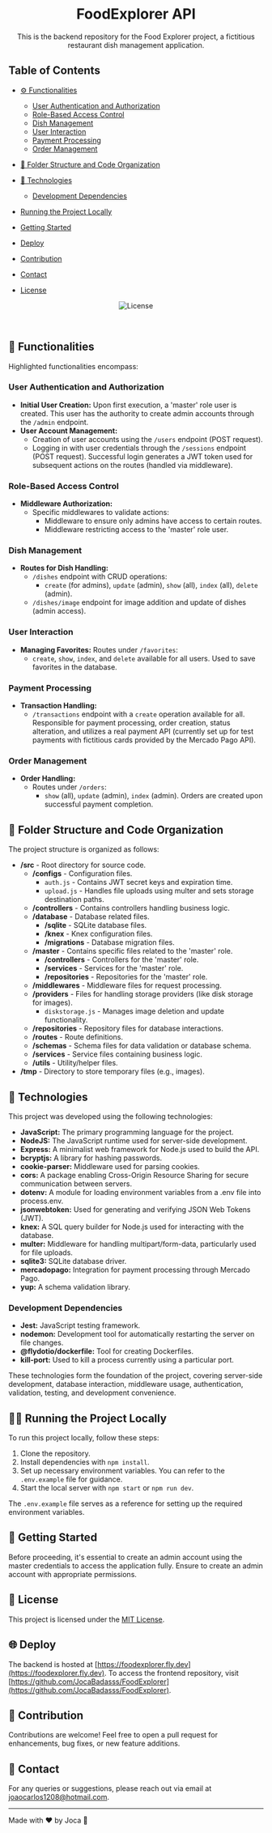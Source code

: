 <h1 align="center"> FoodExplorer API</h1>

<p align="center">
This is the backend repository for the Food Explorer project, a fictitious restaurant dish management application.  <br/>
</p>

<p align="center">
  
## Table of Contents

- [⚙ Functionalities](#-functionalities)
  - [User Authentication and Authorization](#user-authentication-and-authorization)
  - [Role-Based Access Control](#role-based-access-control)
  - [Dish Management](#dish-management)
  - [User Interaction](#user-interaction)
  - [Payment Processing](#payment-processing)
  - [Order Management](#order-management)

- [📂 Folder Structure and Code Organization](#-folder-structure-and-code-organization)

- [🚀 Technologies](#-technologies)
  - [Development Dependencies](#development-dependencies)

- [Running the Project Locally](-#running-the-project-locally)

- [Getting Started](-#getting-started)

- [Deploy](-#deploy)
  
- [Contribution](-#contribution)
  
- [Contact](#-contact)

- [License](#-license)

</p>

<p align="center">
  <img alt="License" src="https://img.shields.io/static/v1?label=license&message=MIT&color=49AA26&labelColor=000000">
</p>

<br>


## 🔧 Functionalities

Highlighted functionalities encompass:

### User Authentication and Authorization
- **Initial User Creation:** Upon first execution, a 'master' role user is created. This user has the authority to create admin accounts through the `/admin` endpoint.
- **User Account Management:**
  - Creation of user accounts using the `/users` endpoint (POST request).
  - Logging in with user credentials through the `/sessions` endpoint (POST request). Successful login generates a JWT token used for subsequent actions on the routes (handled via middleware).

### Role-Based Access Control
- **Middleware Authorization:**
  - Specific middlewares to validate actions:
    - Middleware to ensure only admins have access to certain routes.
    - Middleware restricting access to the 'master' role user.

### Dish Management
- **Routes for Dish Handling:**
  - `/dishes` endpoint with CRUD operations:
    - `create` (for admins), `update` (admin), `show` (all), `index` (all), `delete` (admin).
  - `/dishes/image` endpoint for image addition and update of dishes (admin access).

### User Interaction
- **Managing Favorites:** Routes under `/favorites`:
  - `create`, `show`, `index`, and `delete` available for all users. Used to save favorites in the database.

### Payment Processing
- **Transaction Handling:**
  - `/transactions` endpoint with a `create` operation available for all. Responsible for payment processing, order creation, status alteration, and utilizes a real payment API (currently set up for test payments with fictitious cards provided by the Mercado Pago API).

### Order Management
- **Order Handling:**
  - Routes under `/orders`:
    - `show` (all), `update` (admin), `index` (admin). Orders are created upon successful payment completion.



## 📂 Folder Structure and Code Organization

The project structure is organized as follows:

- **/src** - Root directory for source code.
  - **/configs** - Configuration files.
    - `auth.js` - Contains JWT secret keys and expiration time.
    - `upload.js` - Handles file uploads using multer and sets storage destination paths.
  - **/controllers** - Contains controllers handling business logic.
  - **/database** - Database related files.
    - **/sqlite** - SQLite database files.
    - **/knex** - Knex configuration files.
    - **/migrations** - Database migration files.
  - **/master** - Contains specific files related to the 'master' role.
    - **/controllers** - Controllers for the 'master' role.
    - **/services** - Services for the 'master' role.
    - **/repositories** - Repositories for the 'master' role.
  - **/middlewares** - Middleware files for request processing.
  - **/providers** - Files for handling storage providers (like disk storage for images).
    - `diskstorage.js` - Manages image deletion and update functionality.
  - **/repositories** - Repository files for database interactions.
  - **/routes** - Route definitions.
  - **/schemas** - Schema files for data validation or database schema.
  - **/services** - Service files containing business logic.
  - **/utils** - Utility/helper files.
- **/tmp** - Directory to store temporary files (e.g., images).



## 🚀 Technologies

This project was developed using the following technologies:

- **JavaScript:** The primary programming language for the project.
- **NodeJS:** The JavaScript runtime used for server-side development.
- **Express:** A minimalist web framework for Node.js used to build the API.
- **bcryptjs:** A library for hashing passwords.
- **cookie-parser:** Middleware used for parsing cookies.
- **cors:** A package enabling Cross-Origin Resource Sharing for secure communication between servers.
- **dotenv:** A module for loading environment variables from a .env file into process.env.
- **jsonwebtoken:** Used for generating and verifying JSON Web Tokens (JWT).
- **knex:** A SQL query builder for Node.js used for interacting with the database.
- **multer:** Middleware for handling multipart/form-data, particularly used for file uploads.
- **sqlite3:** SQLite database driver.
- **mercadopago:** Integration for payment processing through Mercado Pago.
- **yup:** A schema validation library.

### Development Dependencies
- **Jest:** JavaScript testing framework.
- **nodemon:** Development tool for automatically restarting the server on file changes.
- **@flydotio/dockerfile:** Tool for creating Dockerfiles.
- **kill-port:** Used to kill a process currently using a particular port.

These technologies form the foundation of the project, covering server-side development, database interaction, middleware usage, authentication, validation, testing, and development convenience.


## 🏃‍♀️ Running the Project Locally

To run this project locally, follow these steps:

1. Clone the repository.
2. Install dependencies with `npm install`.
3. Set up necessary environment variables. You can refer to the `.env.example` file for guidance.
4. Start the local server with `npm start` or `npm run dev`.

The `.env.example` file serves as a reference for setting up the required environment variables.


## 🏁 Getting Started

Before proceeding, it's essential to create an admin account using the master credentials to access the application fully. Ensure to create an admin account with appropriate permissions.



## 📝 License

This project is licensed under the [MIT License](LICENSE).


## 🌐 Deploy
The backend is hosted at [https://foodexplorer.fly.dev](https://foodexplorer.fly.dev). To access the frontend repository, visit [https://github.com/JocaBadasss/FoodExplorer](https://github.com/JocaBadasss/FoodExplorer).

## 🤝 Contribution
Contributions are welcome! Feel free to open a pull request for enhancements, bug fixes, or new feature additions.

## 📧 Contact
For any queries or suggestions, please reach out via email at [joaocarlos1208@hotmail.com](mailto:joaocarlos1208@hotmail.com).


---

Made with ♥ by Joca :wave:
